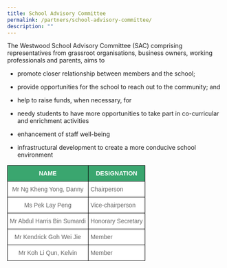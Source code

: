 ```yaml
---
title: School Advisory Committee
permalink: /partners/school-advisory-committee/
description: ""
---
```

The Westwood School Advisory Committee (SAC) comprising representatives from grassroot organisations, business owners, working professionals and parents, aims to

*   promote closer relationship between members and the school;
*   provide opportunities for the school to reach out to the community; and
*   help to raise funds, when necessary, for

*   needy students to have more opportunities to take part in co-curricular and enrichment activities
*   enhancement of staff well-being
*   infrastructural development to create a more conducive school environment

<style type="text/css">
.tg  {border-collapse:collapse;border-spacing:0;}
.tg td{border-color:black;border-style:solid;border-width:1px;font-family:Arial, sans-serif;font-size:14px;
  overflow:hidden;padding:10px 5px;word-break:normal;}
.tg th{border-color:black;border-style:solid;border-width:1px;font-family:Arial, sans-serif;font-size:14px;
  font-weight:normal;overflow:hidden;padding:10px 5px;word-break:normal;}
.tg .tg-0y1c{background-color:#3AA66F;color:#FFF;font-weight:bold;text-align:center;vertical-align:top}
.tg .tg-zqva{background-color:#FFF;color:#666;text-align:center;vertical-align:top}
.tg .tg-cmm0{background-color:#FFF;color:#666;text-align:left;vertical-align:top}
</style>
<table class="tg">
<thead>
  <tr>
    <th class="tg-0y1c">NAME</th>
    <th class="tg-0y1c">DESIGNATION</th>
  </tr>
</thead>
<tbody>
  <tr>
    <td class="tg-zqva">Mr Ng Kheng Yong, Danny<br></td>
    <td class="tg-cmm0">Chairperson</td>
  </tr>
  <tr>
    <td class="tg-zqva">Ms Pek Lay Peng<br></td>
    <td class="tg-cmm0">Vice-chairperson</td>
  </tr>
  <tr>
    <td class="tg-zqva">Mr Abdul Harris Bin Sumardi<br></td>
    <td class="tg-cmm0">Honorary Secretary</td>
  </tr>
  <tr>
    <td class="tg-zqva">Mr Kendrick Goh Wei Jie<br></td>
    <td class="tg-cmm0">Member </td>
  </tr>
  <tr>
    <td class="tg-zqva">Mr Koh Li Qun, Kelvin<br></td>
    <td class="tg-cmm0">Member</td>
  </tr>
</tbody>
</table>